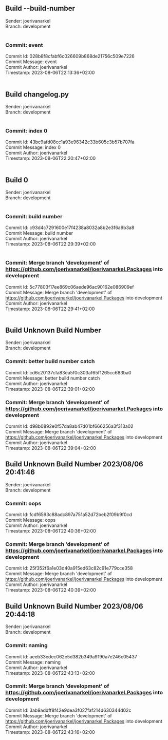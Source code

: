 ## Build --build-number<br>
Sender: joerivanarkel<br>
Branch: development<br>
<br>
### Commit: event<br>
Commit Id: 028b8f8cfabf6c026609b868de21756c509e7226<br>
Commit Message: event<br>
Commit Author: joerivanarkel<br>
Timestamp: 2023-08-06T22:13:36+02:00<br>
<br>
## Build changelog.py<br>
Sender: joerivanarkel<br>
Branch: development<br>
<br>
### Commit: index 0<br>
Commit Id: 43bc9afd08cc1a93e96342c33b605c3b57b707fa<br>
Commit Message: index 0<br>
Commit Author: joerivanarkel<br>
Timestamp: 2023-08-06T22:20:47+02:00<br>
<br>
## Build 0<br>
Sender: joerivanarkel<br>
Branch: development<br>
<br>
### Commit: build number<br>
Commit Id: c93d4c7291600e17f4238a8032a8b2e3f6a9b3a8<br>
Commit Message: build number<br>
Commit Author: joerivanarkel<br>
Timestamp: 2023-08-06T22:29:39+02:00<br>
<br>
### Commit: Merge branch 'development' of https://github.com/joerivanarkel/joerivanarkel.Packages into development<br>
Commit Id: 5c77803f17ee869c06aede96ac90162e086909ef<br>
Commit Message: Merge branch 'development' of https://github.com/joerivanarkel/joerivanarkel.Packages into development<br>
Commit Author: joerivanarkel<br>
Timestamp: 2023-08-06T22:29:41+02:00<br>
<br>
## Build Unknown Build Number<br>
Sender: joerivanarkel<br>
Branch: development<br>
### Commit: better build number catch<br>
Commit Id: cd6c20137cfa83ea5f0c303af65f1265cc683ba0<br>
Commit Message: better build number catch<br>
Commit Author: joerivanarkel<br>
Timestamp: 2023-08-06T22:39:01+02:00<br>
### Commit: Merge branch 'development' of https://github.com/joerivanarkel/joerivanarkel.Packages into development<br>
Commit Id: d98b0892e0f57da8ab47d01bf666256a3f313a02<br>
Commit Message: Merge branch 'development' of https://github.com/joerivanarkel/joerivanarkel.Packages into development<br>
Commit Author: joerivanarkel<br>
Timestamp: 2023-08-06T22:39:04+02:00<br>
## Build Unknown Build Number 2023/08/06 20:41:46<br>
Sender: joerivanarkel<br>
Branch: development<br>
### Commit: oops<br>
Commit Id: fcdf6593c88adc897a751a52d72beb2f09b9f0cd<br>
Commit Message: oops<br>
Commit Author: joerivanarkel<br>
Timestamp: 2023-08-06T22:40:36+02:00<br>
### Commit: Merge branch 'development' of https://github.com/joerivanarkel/joerivanarkel.Packages into development<br>
Commit Id: 25f352f6a1e03d40a915ed63c82c91e779cce358<br>
Commit Message: Merge branch 'development' of https://github.com/joerivanarkel/joerivanarkel.Packages into development<br>
Commit Author: joerivanarkel<br>
Timestamp: 2023-08-06T22:40:39+02:00<br>
## Build Unknown Build Number 2023/08/06 20:44:18<br>
Sender: joerivanarkel<br>
Branch: development<br>
### Commit: naming<br>
Commit Id: aeeb33edec062e5d382b349a9190a7e246c05437<br>
Commit Message: naming<br>
Commit Author: joerivanarkel<br>
Timestamp: 2023-08-06T22:43:13+02:00<br>
### Commit: Merge branch 'development' of https://github.com/joerivanarkel/joerivanarkel.Packages into development<br>
Commit Id: 3ab9addff8f42e9dea3f027faf214d630344d02c<br>
Commit Message: Merge branch 'development' of https://github.com/joerivanarkel/joerivanarkel.Packages into development<br>
Commit Author: joerivanarkel<br>
Timestamp: 2023-08-06T22:43:16+02:00<br>
